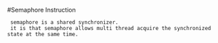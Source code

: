 #Semaphore Instruction
````$xslt
 semaphore is a shared synchronizer.
 it is that semaphore allows multi thread acquire the synchronized state at the same time.